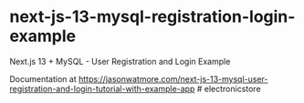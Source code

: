 # next-js-13-mysql-registration-login-example

Next.js 13 + MySQL - User Registration and Login Example

Documentation at https://jasonwatmore.com/next-js-13-mysql-user-registration-and-login-tutorial-with-example-app
#   e l e c t r o n i c s t o r e  
 